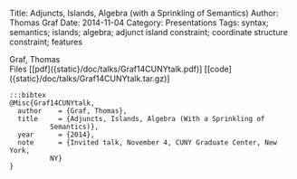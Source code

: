 Title: Adjuncts, Islands, Algebra (with a Sprinkling of Semantics)
Author: Thomas Graf
Date: 2014-11-04
Category: Presentations
Tags: syntax; semantics; islands; algebra; adjunct island constraint; coordinate structure constraint; features

<div markdown class="authors">
Graf, Thomas
</div>

<div markdown class="files">
<span id="files-title">Files</span>
[[pdf]({static}/doc/talks/Graf14CUNYtalk.pdf)]
[[code]({static}/doc/talks/Graf14CUNYtalk.tar.gz)]
</div>

~~~
:::bibtex
@Misc{Graf14CUNYtalk,
  author	= {Graf, Thomas},
  title		= {Adjuncts, Islands, Algebra (With a Sprinkling of
		  Semantics)},
  year		= {2014},
  note		= {Invited talk, November 4, CUNY Graduate Center, New York,
		  NY}
}
~~~
